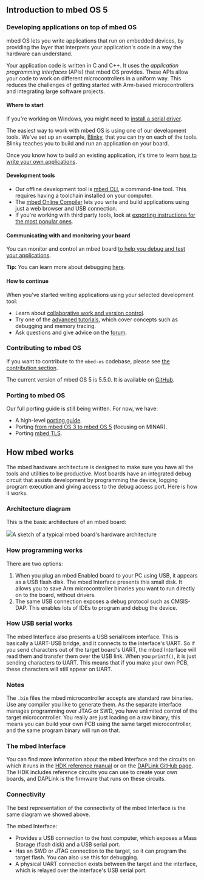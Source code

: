 ## Introduction to mbed OS 5

### Developing applications on top of mbed OS

mbed OS lets you write applications that run on embedded devices, by providing the layer that interprets your application's code in a way the hardware can understand.

Your application code is written in C and C++. It uses the *application programming interfaces* (APIs) that mbed OS provides. These APIs allow your code to work on different microcontrollers in a uniform way. This reduces the challenges of getting started with Arm-based microcontrollers and integrating large software projects.

#### Where to start

<span class="tips">If you're working on Windows, you might need to [install a serial driver](getting_started/what_need.md#windows-serial-driver).</span>

The easiest way to work with mbed OS is using one of our development tools. We've set up an example, [Blinky](getting_started/first_program.md), that you can try on each of the tools. Blinky teaches you to build and run an application on your board.

Once you know how to build an existing application, it's time to learn [how to write your own applications](APIs/intro.md).

#### Development tools

- Our offline development tool is [mbed CLI](dev_tools/cli.md), a command-line tool. This requires having a toolchain installed on your computer.
- The [mbed Online Compiler](dev_tools/online_comp.md) lets you write and build applications using just a web browser and USB connection.
- If you're working with third party tools, look at [exporting instructions for the most popular ones](dev_tools/third_party.md).

#### Communicating with and monitoring your board

You can monitor and control an mbed board [to help you debug and test your applications](getting_started/mbed_interface.md).

<span class="tips">**Tip:** You can learn more about debugging [here](advanced/debugging.md).</span>

#### How to continue

When you've started writing applications using your selected development tool:

- Learn about [collaborative work and version control](collab/collab_intro.md).
- Try one of the [advanced tutorials](advanced/intro.md), which cover concepts such as debugging and memory tracing.
- Ask questions and give advice on the [forum](https://forums.mbed.com/).

### Contributing to mbed OS

If you want to contribute to the `mbed-os` codebase, please see [the contribution section](cont/contributing.md).

The current version of mbed OS 5 is 5.5.0. It is available on [GitHub](https://github.com/ARMmbed/mbed-os/releases/tag/mbed-os-5.5.0).

### Porting to mbed OS

Our full porting guide is still being written. For now, we have:

- A high-level [porting guide](advanced/porting_guide.md).
- Porting [from mbed OS 3 to mbed OS 5](advanced/MINAR_migration.md) (focusing on MINAR).
- Porting [mbed TLS](advanced/tls_porting.md).

## How mbed works

The mbed hardware architecture is designed to make sure you have all the tools and utilities to be productive. Most boards have an integrated debug circuit that assists development by programming the device, logging program execution and giving access to the debug access port. Here is how it works.

### Architecture diagram

This is the basic architecture of an mbed board:

<span class="images">![](images/mbed_internals.jpg)<span>A sketch of a typical mbed board's hardware architecture</span></span>

### How programming works

There are two options:

1. When you plug an mbed Enabled board to your PC using USB, it appears as a USB flash disk. The mbed Interface presents this small disk. It allows you to save Arm microcontroller binaries you want to run directly on to the board, without drivers.
2. The same USB connection exposes a debug protocol such as CMSIS-DAP. This enables lots of IDEs to program and debug the device.

### How USB serial works

The mbed Interface also presents a USB serial/com interface. This is basically a UART-USB bridge, and it connects to the interface's UART. So if you send characters out of the target board's UART, the mbed Interface will read them and transfer them over the USB link. When you `printf()`, it is just sending characters to UART. This means that if you make your own PCB, these characters will still appear on UART.

### Notes

The `.bin` files the mbed microcontroller accepts are standard raw binaries. Use any compiler you like to generate them. As the separate interface manages programming over JTAG or SWD, you have unlimited control of the target microcontroller. You really are just loading on a raw binary; this means you can build your own PCB using the same target microcontroller, and the same program binary will run on that.

### The mbed Interface

You can find more information about the mbed Interface and the circuits on which it runs in the [HDK reference manual](https://docs.mbed.com/docs/mbed-hardware-development-kit/en/latest/) or on the [DAPLink GitHub page](https://github.com/ARMmbed/DAPLink/blob/master/README.md). The HDK includes reference circuits you can use to create your own boards, and DAPLink is the firmware that runs on these circuits.

### Connectivity

The best representation of the connectivity of the mbed Interface is the same diagram we showed above.

The mbed Interface:

- Provides a USB connection to the host computer, which exposes a Mass Storage (flash disk) and a USB serial port.
- Has an SWD or JTAG connection to the target, so it can program the target flash. You can also use this for debugging.
- A physical UART connection exists between the target and the interface, which is relayed over the interface's USB serial port.
